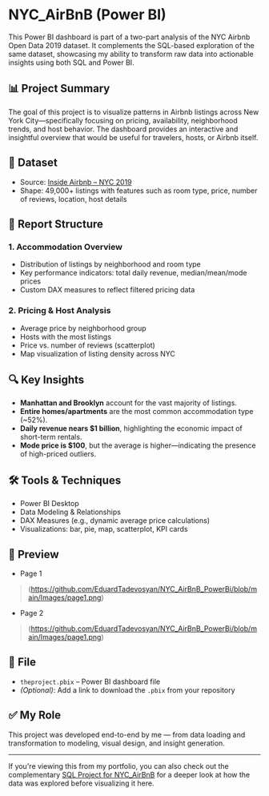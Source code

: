 # NYC_AirBnB (Power BI)

This Power BI dashboard is part of a two-part analysis of the NYC Airbnb Open Data 2019 dataset. It complements the SQL-based exploration of the same dataset, showcasing my ability to transform raw data into actionable insights using both SQL and Power BI.

## 📊 Project Summary

The goal of this project is to visualize patterns in Airbnb listings across New York City—specifically focusing on pricing, availability, neighborhood trends, and host behavior. The dashboard provides an interactive and insightful overview that would be useful for travelers, hosts, or Airbnb itself.

## 📁 Dataset

- Source: [Inside Airbnb – NYC 2019](http://insideairbnb.com/get-the-data.html)
- Shape: 49,000+ listings with features such as room type, price, number of reviews, location, host details

## 📄 Report Structure

### 1. **Accommodation Overview**
- Distribution of listings by neighborhood and room type
- Key performance indicators: total daily revenue, median/mean/mode prices
- Custom DAX measures to reflect filtered pricing data

### 2. **Pricing & Host Analysis**
- Average price by neighborhood group
- Hosts with the most listings
- Price vs. number of reviews (scatterplot)
- Map visualization of listing density across NYC

## 🔍 Key Insights

- **Manhattan and Brooklyn** account for the vast majority of listings.
- **Entire homes/apartments** are the most common accommodation type (~52%).
- **Daily revenue nears $1 billion**, highlighting the economic impact of short-term rentals.
- **Mode price is $100**, but the average is higher—indicating the presence of high-priced outliers.

## 🛠️ Tools & Techniques

- Power BI Desktop  
- Data Modeling & Relationships  
- DAX Measures (e.g., dynamic average price calculations)  
- Visualizations: bar, pie, map, scatterplot, KPI cards  

## 📸 Preview
- Page 1
> (https://github.com/EduardTadevosyan/NYC_AirBnB_PowerBi/blob/main/Images/page1.png)
- Page 2
> (https://github.com/EduardTadevosyan/NYC_AirBnB_PowerBi/blob/main/Images/page1.png)

## 📂 File

- `theproject.pbix` – Power BI dashboard file  
- *(Optional)*: Add a link to download the `.pbix` from your repository

## ✅ My Role

This project was developed end-to-end by me — from data loading and transformation to modeling, visual design, and insight generation.

---

If you're viewing this from my portfolio, you can also check out the complementary [SQL Project for NYC_AirBnB](link-to-sql-readme) for a deeper look at how the data was explored before visualizing it here.
